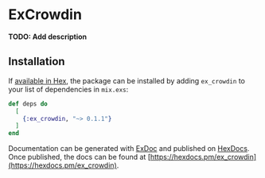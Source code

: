 # ExCrowdin

**TODO: Add description**

## Installation

If [available in Hex](https://hex.pm/docs/publish), the package can be installed
by adding `ex_crowdin` to your list of dependencies in `mix.exs`:

```elixir
def deps do
  [
    {:ex_crowdin, "~> 0.1.1"}
  ]
end
```

Documentation can be generated with [ExDoc](https://github.com/elixir-lang/ex_doc)
and published on [HexDocs](https://hexdocs.pm). Once published, the docs can
be found at [https://hexdocs.pm/ex_crowdin](https://hexdocs.pm/ex_crowdin).

